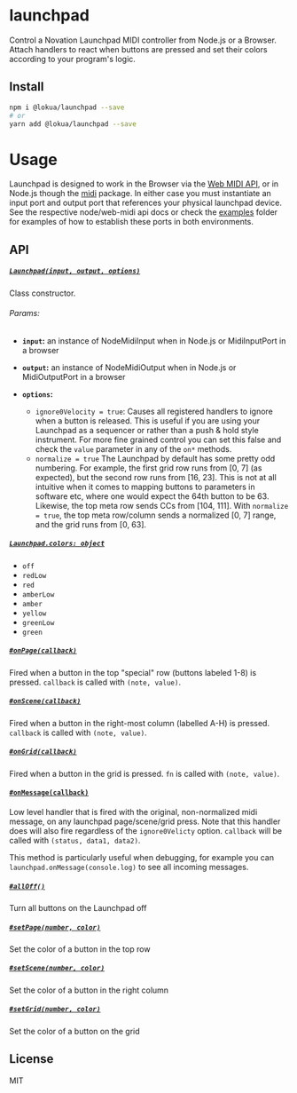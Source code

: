 # launchpad

Control a Novation Launchpad MIDI controller from Node.js or a Browser.
Attach handlers to react when buttons are pressed and set their colors
according to your program's logic.

## Install

```sh
npm i @lokua/launchpad --save
# or
yarn add @lokua/launchpad --save
```

# Usage

Launchpad is designed to work in the Browser via the
[Web MIDI API](https://developer.mozilla.org/en-US/docs/Web/API/MIDIAccess), or in
Node.js though the [midi](https://github.com/justinlatimer/node-midi) package.
In either case you must instantiate an input port and output port that
references your physical launchpad device. See the respective node/web-midi api
docs or check the [examples](/examples) folder for examples of how to
establish these ports in both environments.

## API

##### [`Launchpad(input, output, options)`](#launchpad)

Class constructor.

###### Params:

* **`input`:**
  an instance of NodeMidiInput when in Node.js or MidiInputPort in a browser

* **`output`:**
  an instance of NodeMidiOutput when in Node.js or MidiOutputPort in a browser

* **`options`:**
  * `ignore0Velocity = true`:
    Causes all registered handlers to ignore when a button is released.
    This is useful if you are using your Launchpad as a sequencer or rather than a
    push & hold style instrument. For more fine grained control you can set this false and check the
    `value` parameter in any of the `on*` methods.
  * `normalize = true`
    The Launchpad by default has some pretty odd numbering. For example, the first grid row
    runs from [0, 7] (as expected), but the second row runs from [16, 23]. This is not at
    all intuitive when it comes to mapping buttons to parameters in software etc, where one would
    expect the 64th button to be 63. Likewise, the top meta row sends CCs from [104, 111].
    With `normalize = true`, the top meta row/column sends a normalized [0, 7] range, and the grid
    runs from [0, 63].

##### [`Launchpad.colors: object`](#)

* `off`
* `redLow`
* `red`
* `amberLow`
* `amber`
* `yellow`
* `greenLow`
* `green`

##### [`#onPage(callback)`](#on-page)

Fired when a button in the top "special" row (buttons labeled 1-8) is pressed.
`callback` is called with `(note, value)`.

##### [`#onScene(callback)`](#on-scene)

Fired when a button in the right-most column (labelled A-H) is pressed.
`callback` is called with `(note, value)`.

##### [`#onGrid(callback)`](#on-grid)

Fired when a button in the grid is pressed. `fn` is called with `(note, value)`.

#### [`#onMessage(callback)`](#on-message)

Low level handler that is fired with the original, non-normalized midi message, on
any launchpad page/scene/grid press. Note that this handler does will also
fire regardless of the `ignore0Velicty` option. `callback` will be called with
`(status, data1, data2)`.

This method is particularly useful when debugging, for example you can
`launchpad.onMessage(console.log)` to see all incoming messages.

##### [`#allOff()`](#allOff)

Turn all buttons on the Launchpad off

##### [`#setPage(number, color)`](#setPage)

Set the color of a button in the top row

##### [`#setScene(number, color)`](#setScene)

Set the color of a button in the right column

##### [`#setGrid(number, color)`](#setGrid)

Set the color of a button on the grid

## License

MIT
